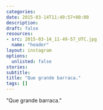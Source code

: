 ```yaml
---
categories:
date: 2015-03-14T11:49:57+00:00
description:
draft: false
resources:
- src: 2015-03-14_11-49-57_UTC.jpg
  name: "header"
layout: instagram
options:
  unlisted: false
stories:
subtitle:
title: "Que grande barraca."
tags: []
---
```


"Que grande barraca."
